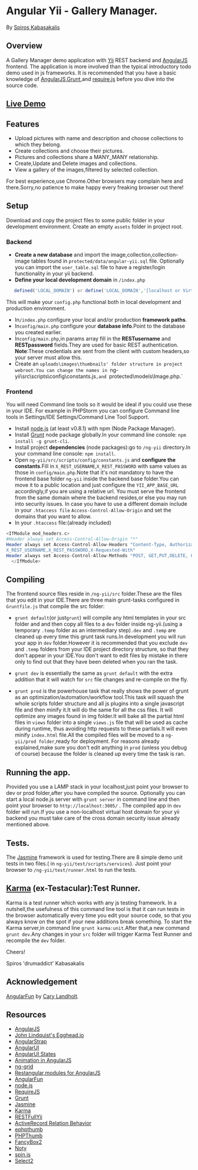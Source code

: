 # Angular Yii - Gallery Manager.
By [Spiros Kabasakalis](http://iws.kabasakalis.gr/)

## Overview
 A Gallery Manager demo application with [Yii](http://www.yiiframework.com/) REST backend and [AngularJS](http://angularjs.org/) frontend.
 The application is more involved than the typical introductory todo demo used in js frameworks.
 It is recommended that you have a basic knowledge of [AngularJS](http://angularjs.org/),[Grunt](http://gruntjs.com/),and [require.js](http://requirejs.org/) before you dive into the source code.

## [Live Demo](http://kabasakalis.tk/ng-yii)

## Features
* Upload pictures with name and description and choose collections to which they belong.
* Create collections and choose their pictures.
* Pictures and collections share a MANY_MANY relationship.
* Create,Update and Delete images and collections.
* View a gallery of the images,filtered by selected collection.

For best experience,use Chrome.Other browsers may complain here and there.Sorry,no patience to make happy every freaking browser out there!

## Setup
Download and copy the project files to some public folder in your development environment.
Create an empty `assets` folder in project root.
### Backend
* **Create a new database** and import the image,collection,collection-image tables found in `protected/data/angular-yii.sql` file.
Optionally you can import the `user_table.sql` file to have a register/login functionality in your yii backend.
* **Define your local development domain** in `/index.php` 

```php 
   defined('LOCAL_DOMAIN') or define('LOCAL_DOMAIN','[localhost or Virtual Host]');
``` 
This will make your `config.php` functional both in local development and production environment.
* In`/index.php` configure your local and/or production **framework paths**.
* In`config/main.php` configure your **database info**.Point to the database you created earlier.
* In`config/main.php`,in params array fill in the **RESTusername** and **RESTpassword** fields.They are used for basic REST authentication.
**Note**:These credentials are sent from the client with custom headers,so your server must allow this.
* Create an `uploads\images\thumbnails' folder structure in project webroot.You can change the names in `ng-yii\src\scripts\config\constants.js`,and `protected\models\Image.php.`

### Frontend
You will need Command line tools so it would be ideal if you could use these in your IDE.
For example in PHPStorm you can configure  Command line tools in Settings/IDE Settings/Command Line Tool Support.

* Install [node.js](http://nodejs.org/) (at least v0.8.1) with npm (Node Package Manager).
* Install  [Grunt](http://gruntjs.com/) node package globally.In your command line console: `npm install -g grunt-cli`.
* Install project **dependencies** (node packages):go to `/ng-yii` directory.In your command line console: `npm install`.
* Open `ng-yii/src/scripts/config/constants.js` and **configure the constants**.Fill in  `X_REST_USERNAME`,`X_REST_PASSWORD`
with same values as those in `config/main.php`.Note that it's not mandatory to have the frontend base folder `ng-yii` inside the backend base
 folder.You can move it to a public location and just configure the `YII_APP_BASE_URL` accordingly,if you are using a relative url.
 You must serve the frontend from the same domain where the backend resides,or else you may run into security issues.
 In case you have to use a different domain include in your `.htaccess file`  `Access-Control-Allow-Origin` 
  and set the domains that you want to allow.
* In your `.htaccess` file:(already included)

```php
<IfModule mod_headers.c>
#Header always set Access-Control-Allow-Origin "*"
Header always set Access-Control-Allow-Headers "Content-Type, Authorization,
X_REST_USERNAME,X_REST_PASSWORD,X-Requested-With"
Header always set Access-Control-Allow-Methods "POST, GET,PUT,DELETE, OPTIONS"
  </IfModule>
```
## Compiling
The frontend source files reside in `/ng-yii/src` folder.These are the files that you edit in your IDE.There are three main grunt-tasks configured in `Gruntfile.js` that
 compile the src folder:
* `grunt default`(or just`grunt`) will compile any html templates in your src folder and and then copy all files to a `dev` folder inside ng-yii.(using a temporary `.temp`
  folder as an intermediary step)`.dev` and `.temp` are cleaned up every time this grunt task runs.In development you will run your app
  in `dev` folder.However it is recommended that you exclude `dev` and `.temp`  folders  from your IDE project directory structure,
  so that they don't appear in your IDE.You don't want to edit files by mistake in there only to find out that they have been deleted when you ran the task.

* `grunt dev` is essentially the same as `grunt default` with the extra addition that it will watch for `src` file changes and re-compile on the fly.
* `grunt prod` is the powerhouse task that really shows the power of grunt as an optimization/automation/workflow tool.This task will squash
 the whole scripts folder structure and all js plugins into a single javascript  file and then minify it.It will do the same for all the css files.
  It will optimize  any images found in img folder.It will bake all the partial html files in `views` folder into a single `views.js` file that will be used as cache during runtime,
 thus avoiding http requests to these partials.It will even minify `index.html` file.All the compiled files will be moved to a `ng-yii/prod folder`,ready for deployment.
 For reasons already explained,make sure you don't edit anything in `prod` (unless you debug of course) because the folder is cleaned up every time the task is ran.


## Running the app.
Provided you use a LAMP stack in your localhost,just point your browser to dev or prod folder,after you have compiled the source.
Optionally you can start a local node.js server with  `grunt server` in command line and then point your browser to `http://localhost:3005/` .
The compiled app in `dev` folder will run.If you use a non-localhost virtual host domain for your yii backend
you must take care of the cross domain security issue already mentioned above.

## Tests.
The [Jasmine](http://pivotal.github.io/jasmine/) framework is used for testing.There are 8 simple demo unit tests in two files.( in `ng-yii/test/scripts/services`).
Just point your browser to  `/ng-yii/test/runner.html` to run the tests.

## [Karma](http://karma-runner.github.io/0.8/index.html) (ex-Testacular):Test Runner.
Karma is a test runner which works with any js testing framework.
In a nutshell,the usefulness of this command line tool is that it can run tests in the browser automatically every time you edit your source code,
so that you always know on the spot if your new additions break something.
To start the Karma server,in command line `grunt karma:unit`.After that,a new command `grunt dev`.Any changes in your `src`
folder will trigger Karma Test Runner and recompile the `dev` folder.

Cheers!

Spiros 'drumaddict' Kabasakalis

## Acknowledgement
[AngularFun](https://github.com/CaryLandholt/AngularFun) by [Cary Landholt](https://github.com/CaryLandholt).

## Resources
* [AngularJS](http://angularjs.org/)
* [John Lindquist's Egghead.io](http://www.youtube.com/playlist?list=PLP6DbQBkn9ymGQh2qpk9ImLHdSH5T7yw7)
* [AngularStrap](http://mgcrea.github.io/angular-strap/)
* [AngularUI](http://angular-ui.github.io/)
* [AngularUI States](https://github.com/angular-ui/ui-router/wiki)
* [Animation in AngularJS](http://www.yearofmoo.com/2013/04/animation-in-angularjs.html)
* [ng-grid](http://angular-ui.github.io/ng-grid/)
* [Restangular,modules for AngularJS](http://ngmodules.org/modules/restangular)
* [AngularFun](https://github.com/CaryLandholt/AngularFun)
* [node.js](http://nodejs.org/)
* [RequireJS](http://requirejs.org/)
* [Grunt](http://gruntjs.com/)
* [Jasmine](http://pivotal.github.io/jasmine/)
* [Karma](http://karma-runner.github.io/0.8/index.html)
* [RESTFullYii](http://evan108108.github.io/RESTFullYii/)
* [ActiveRecord Relation Behavior](https://github.com/yiiext/activerecord-relation-behavior)
* [ephpthumb](https://github.com/Haensel/EPhpThumb)
* [PHPThumb](https://github.com/masterexploder/PHPThumb/wiki/Basic-Usage)
* [FancyBox2](http://fancyapps.com/fancybox/)
* [Noty](http://needim.github.io/noty/)
* [spin.js](http://fgnass.github.io/spin.js/)
* [Select2](http://ivaynberg.github.io/select2/)


